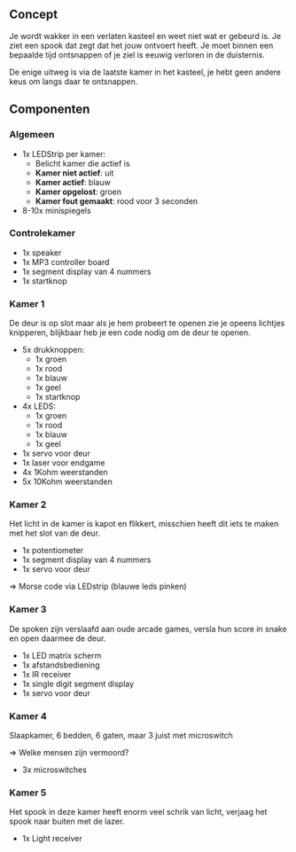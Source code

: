 ## Concept
Je wordt wakker in een verlaten kasteel en weet niet wat er gebeurd is. Je ziet een spook dat zegt dat het jouw ontvoert heeft.
Je moet binnen een bepaalde tijd ontsnappen of je ziel is eeuwig verloren in de duisternis.

De enige uitweg is via de laatste kamer in het kasteel, je hebt geen andere keus om langs daar te ontsnappen.

## Componenten

### Algemeen
* 1x LEDStrip per kamer: 
  * Belicht kamer die actief is
  * **Kamer niet actief**: uit
  * **Kamer actief**: blauw
  * **Kamer opgelost**: groen
  * **Kamer fout gemaakt**: rood voor 3 seconden
* 8-10x minispiegels

### Controlekamer
* 1x speaker
* 1x MP3 controller board
* 1x segment display van 4 nummers
* 1x startknop

### Kamer 1

De deur is op slot maar als je hem probeert te openen zie je opeens lichtjes knipperen, blijkbaar heb je een code nodig om de deur te openen.

* 5x drukknoppen:
  * 1x groen
  * 1x rood
  * 1x blauw
  * 1x geel
  * 1x startknop
* 4x LEDS:  
  * 1x groen
  * 1x rood
  * 1x blauw
  * 1x geel
* 1x servo voor deur
* 1x laser voor endgame
* 4x 1Kohm weerstanden
* 5x 10Kohm weerstanden

### Kamer 2

Het licht in de kamer is kapot en flikkert, misschien heeft dit iets te maken met het slot van de deur.

* 1x potentiometer
* 1x segment display van 4 nummers
* 1x servo voor deur

=> Morse code via LEDstrip (blauwe leds pinken)

### Kamer 3

De spoken zijn verslaafd aan oude arcade games, versla hun score in snake en open daarmee de deur.

* 1x LED matrix scherm
* 1x afstandsbediening
* 1x IR receiver
* 1x single digit segment display
* 1x servo voor deur

### Kamer 4

Slaapkamer, 6 bedden, 6 gaten, maar 3 juist met microswitch

=> Welke mensen zijn vermoord?

* 3x microswitches

### Kamer 5

Het spook in deze kamer heeft enorm veel schrik van licht, verjaag het spook naar buiten met de lazer.

* 1x Light receiver
